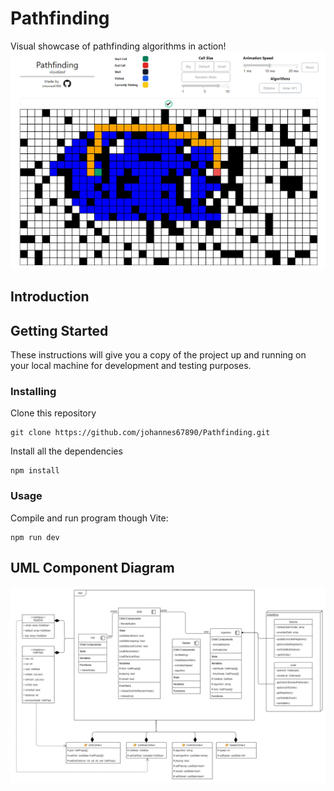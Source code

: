 # Pathfinding
Visual showcase of pathfinding algorithms in action!
![Diagram](./assets/AppPreview.PNG)

## Introduction


## Getting Started

These instructions will give you a copy of the project up and running on
your local machine for development and testing purposes.

### Installing

Clone this repository

```
git clone https://github.com/johannes67890/Pathfinding.git
```

Install all the dependencies

```
npm install
```

### Usage
Compile and run program though Vite:
```
npm run dev
```

## UML Component Diagram

![Diagram](./assets/UML.jpg)
